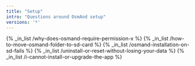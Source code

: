 ```yaml
---
title: "Setup"
intro: "Questions around OsmAnd setup"
versions: '*'
---
```


{% _in_list /why-does-osmand-require-permission-x %}
{% _in_list /how-to-move-osmand-folder-to-sd-card %}
{% _in_list /osmand-installation-on-sd-fails %}
{% _in_list /uninstall-or-reset-without-losing-your-data %}
{% _in_list /i-cannot-install-or-upgrade-the-app %}
